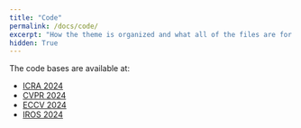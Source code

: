 ```yaml
---
title: "Code"
permalink: /docs/code/
excerpt: "How the theme is organized and what all of the files are for."
hidden: True
---
```


The code bases are available at:
-  [ICRA 2024](https://github.com/andvg3/Grasp-Anything)
-  [CVPR 2024](https://github.com/andvg3/LGD)
-  [ECCV 2024](https://github.com/Fsoft-AIC/Language-Driven-6-DoF-Grasp-Detection-Using-Negative-Prompt-Guidance)
-  [IROS 2024](https://github.com/Fsoft-AIC/Lightweight-Language-driven-Grasp-Detection)